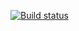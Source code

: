[![Build status](https://ci.appveyor.com/api/projects/status/cdn5aah0s4ukiift?svg=true)](https://ci.appveyor.com/project/kononova-daria/hw-ahj-2-1)